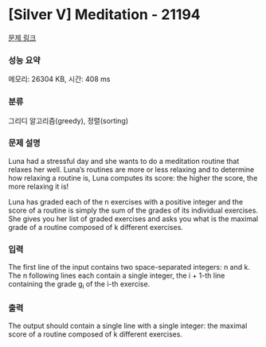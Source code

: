 # [Silver V] Meditation - 21194 

[문제 링크](https://www.acmicpc.net/problem/21194) 

### 성능 요약

메모리: 26304 KB, 시간: 408 ms

### 분류

그리디 알고리즘(greedy), 정렬(sorting)

### 문제 설명

<p>Luna had a stressful day and she wants to do a meditation routine that relaxes her well. Luna’s routines are more or less relaxing and to determine how relaxing a routine is, Luna computes its score: the higher the score, the more relaxing it is!</p>

<p>Luna has graded each of the n exercises with a positive integer and the score of a routine is simply the sum of the grades of its individual exercises. She gives you her list of graded exercises and asks you what is the maximal grade of a routine composed of k different exercises.</p>

### 입력 

 <p>The first line of the input contains two space-separated integers: n and k. The n following lines each contain a single integer, the i + 1-th line containing the grade g<sub>i</sub> of the i-th exercise.</p>

### 출력 

 <p>The output should contain a single line with a single integer: the maximal score of a routine composed of k different exercises.</p>

